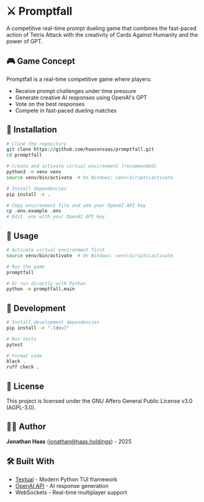 # ⚔️ Promptfall

A competitive real-time prompt dueling game that combines the fast-paced action of Tetris Attack with the creativity of Cards Against Humanity and the power of GPT.

## 🎮 Game Concept

Promptfall is a real-time competitive game where players:
- Receive prompt challenges under time pressure
- Generate creative AI responses using OpenAI's GPT
- Vote on the best responses
- Compete in fast-paced dueling matches

## 🚀 Installation

```bash
# Clone the repository
git clone https://github.com/haasonsaas/promptfall.git
cd promptfall

# Create and activate virtual environment (recommended)
python3 -m venv venv
source venv/bin/activate  # On Windows: venv\Scripts\activate

# Install dependencies
pip install -e .

# Copy environment file and add your OpenAI API key
cp .env.example .env
# Edit .env with your OpenAI API key
```

## 🎯 Usage

```bash
# Activate virtual environment first
source venv/bin/activate  # On Windows: venv\Scripts\activate

# Run the game
promptfall

# Or run directly with Python
python -m promptfall.main
```

## 🔧 Development

```bash
# Install development dependencies
pip install -e ".[dev]"

# Run tests
pytest

# Format code
black .
ruff check .
```

## 📝 License

This project is licensed under the GNU Affero General Public License v3.0 (AGPL-3.0).

## 👨‍💻 Author

**Jonathan Haas** (jonathan@haas.holdings) - 2025

## 🛠️ Built With

- [Textual](https://github.com/Textualize/textual) - Modern Python TUI framework
- [OpenAI API](https://openai.com/api/) - AI response generation
- WebSockets - Real-time multiplayer support